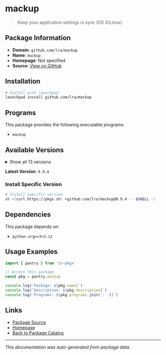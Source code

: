 # mackup

> Keep your application settings in sync (OS X/Linux)

## Package Information

- **Domain**: `github.com/lra/mackup`
- **Name**: `mackup`
- **Homepage**: Not specified
- **Source**: [View on GitHub](https://github.com/pkgxdev/pantry/tree/main/projects/github.com/lra/mackup/package.yml)

## Installation

```bash
# Install with launchpad
launchpad install github.com/lra/mackup
```

## Programs

This package provides the following executable programs:

- `mackup`

## Available Versions

<details>
<summary>Show all 13 versions</summary>

- `0.9.4`, `0.9.3`, `0.9.2`, `0.9.1`, `0.9.0`
- `0.8.43`, `0.8.42`, `0.8.41`, `0.8.40`, `0.8.39`
- `0.8.38`, `0.8.37`, `0.8.36`

</details>

**Latest Version**: `0.9.4`

### Install Specific Version

```bash
# Install specific version
sh <(curl https://pkgx.sh) +github.com/lra/mackup@0.9.4 -- $SHELL -i
```

## Dependencies

This package depends on:

- `python.org>=3<3.12`

## Usage Examples

```typescript
import { pantry } from 'ts-pkgx'

// Access this package
const pkg = pantry.mackup

console.log(`Package: ${pkg.name}`)
console.log(`Description: ${pkg.description}`)
console.log(`Programs: ${pkg.programs.join(', ')}`)
```

## Links

- [Package Source](https://github.com/pkgxdev/pantry/tree/main/projects/github.com/lra/mackup/package.yml)
- [Homepage](#)
- [Back to Package Catalog](../../../package-catalog.md)

---

*This documentation was auto-generated from package data.*
